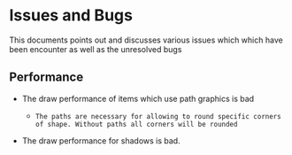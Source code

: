 # Issues and Bugs

This documents points out and discusses various issues which which have been encounter as well as the unresolved bugs

## Performance

* The draw performance of items which use path graphics is bad

  * `The paths are necessary for allowing to round specific corners of shape. Without paths all corners will be rounded`

* The draw performance for shadows is bad.
